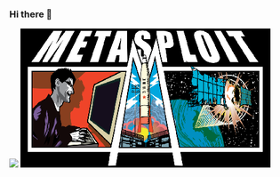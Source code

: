 ### Hi there 👋
![](https://visitor-badge.glitch.me/badge?page_id=CasterWx.readme)
![image](https://github.com/UzJu/UzJu/blob/e68288c5b0aa231f58850216cb0be7ca8471e969/Metasploit_Logo.png)
<!--
**UzJu/UzJu** is a ✨ _special_ ✨ repository because its `README.md` (this file) appears on your GitHub profile.

Here are some ideas to get you started:

- 🔭 I’m currently working on ...
- 🌱 I’m currently learning ...
- 👯 I’m looking to collaborate on ...
- 🤔 I’m looking for help with ...
- 💬 Ask me about ...
- 📫 How to reach me: ...
- 😄 Pronouns: ...
- ⚡ Fun fact: ...
-->
